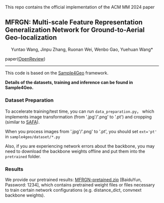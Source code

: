 This repo contains the official implementation of the ACM MM 2024 paper

## MFRGN: Multi-scale Feature Representation Generalization Network for Ground-to-Aerial Geo-localization

<center>Yuntao Wang, Jinpu Zhang, Ruonan Wei, Wenbo Gao, Yuehuan Wang*</center>

paper([OpenReview](https://openreview.net/forum?id=vaarOxGEU8&noteId=2tFfenhAPb))

---

This code is based on the [Sample4Geo](https://github.com/Skyy93/Sample4Geo) framework. 

**Details of the datasets, training and inference can be found in Sample4Geo.**



### Dataset Preparation

To accelerate training/test time, you can run `data_preparation.py`， which  implements  image transformation (from '.jpg'/'.png' to '.pt') and cropping (similar to  [SAFA](https://github.com/shiyujiao/cross_view_localization_SAFA)). 

When you process images from '.jpg'/'.png' to '.pt', you should set `ext='pt'` in `sample4geo/dataset/*.py`

Also, if you are experiencing network errors about the backbone, you may need to download the backbone weights offline and put them into the `pretrained` folder.

### Results

We provide our pretrained results: [MFRGN-pretained.zip](https://pan.baidu.com/s/1LMYpQVHeV99u4u28jtlrjw) [BaiduYun, Password: 1234], which contains pretrained weight files or files necessary to train certain network configurations (e.g. distance_dict, convnext backbone weights).



